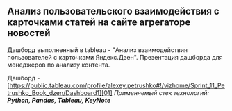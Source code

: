 ## Анализ пользовательского взаимодействия с карточками статей на сайте агрегаторе новостей 

[01]: https://public.tableau.com/profile/alexey.petrushko#!/vizhome/Sprint_11_Petrushko_Book_dzen/Dashboard1

Дашборд выполненный в tableau - "Анализ взаимодействия пользователей с карточками Яндекс.Дзен". Презентация дашборда для менеджеров по анализу контента.

Дашборд - [https://public.tableau.com/profile/alexey.petrushko#!/vizhome/Sprint_11_Petrushko_Book_dzen/Dashboard1][01]
*Применяемый стек технологий:* ***Python, Pandas, Tableau, KeyNote***